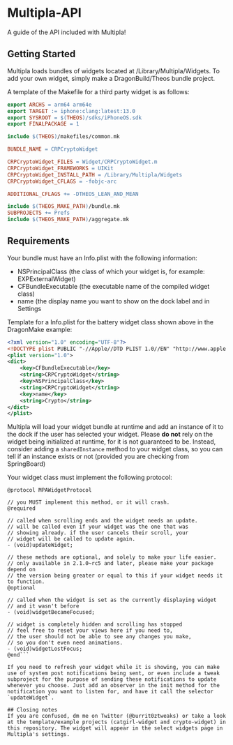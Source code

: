 # Multipla-API
A guide of the API included with Multipla!

## Getting Started
Multipla loads bundles of widgets located at /Library/Multipla/Widgets. To add your own widget, simply make a DragonBuild/Theos bundle project. 

A template of the Makefile for a third party widget is as follows:
```Makefile
export ARCHS = arm64 arm64e
export TARGET := iphone:clang:latest:13.0
export SYSROOT = $(THEOS)/sdks/iPhoneOS.sdk
export FINALPACKAGE = 1

include $(THEOS)/makefiles/common.mk

BUNDLE_NAME = CRPCryptoWidget

CRPCryptoWidget_FILES = Widget/CRPCryptoWidget.m
CRPCryptoWidget_FRAMEWORKS = UIKit
CRPCryptoWidget_INSTALL_PATH = /Library/Multipla/Widgets
CRPCryptoWidget_CFLAGS = -fobjc-arc

ADDITIONAL_CFLAGS += -DTHEOS_LEAN_AND_MEAN

include $(THEOS_MAKE_PATH)/bundle.mk
SUBPROJECTS += Prefs
include $(THEOS_MAKE_PATH)/aggregate.mk
```

## Requirements

Your bundle must have an Info.plist with the following information:
- NSPrincipalClass (the class of which your widget is, for example: EXPExternalWidget)
- CFBundleExecutable (the executable name of the compiled widget class)
- name (the display name you want to show on the dock label and in Settings

Template for a Info.plist for the battery widget class shown above in the DragonMake example:
```xml
<?xml version="1.0" encoding="UTF-8"?>
<!DOCTYPE plist PUBLIC "-//Apple//DTD PLIST 1.0//EN" "http://www.apple.com/DTDs/PropertyList-1.0.dtd">
<plist version="1.0">
<dict>
	<key>CFBundleExecutable</key>
	<string>CRPCryptoWidget</string>
	<key>NSPrincipalClass</key>
	<string>CRPCryptoWidget</string>
	<key>name</key>
	<string>Crypto</string>
</dict>
</plist>

```

Multipla will load your widget bundle at runtime and add an instance of it to the dock if the user has selected your widget. Please **do not** rely on the widget being initialized at runtime, for it is not guaranteed to be. Instead, consider adding a `sharedInstance` method to your widget class, so you can tell if an instance exists or not (provided you are checking from SpringBoard)

Your widget class must implement the following protocol:
```objc
@protocol MPAWidgetProtocol

// you MUST implement this method, or it will crash.
@required

// called when scrolling ends and the widget needs an update.
// will be called even if your widget was the one that was
// showing already. if the user cancels their scroll, your
// widget will be called to update again.
- (void)updateWidget;

// these methods are optional, and solely to make your life easier.
// only available in 2.1.0~rc5 and later, please make your package depend on
// the version being greater or equal to this if your widget needs it to function.
@optional

// called when the widget is set as the currently displaying widget
// and it wasn't before
- (void)widgetBecameFocused;

// widget is completely hidden and scrolling has stopped
// feel free to reset your views here if you need to,
// the user should not be able to see any changes you make,
// so you don't even need animations.
- (void)widgetLostFocus;
@end```

If you need to refresh your widget while it is showing, you can make use of system post notifications being sent, or even include a tweak subproject for the purpose of sending these notifications to update whenever you choose. Just add an observer in the init method for the notification you want to listen for, and have it call the selector `updateWidget`.

## Closing notes
If you are confused, dm me on Twitter (@burrit0ztweaks) or take a look at the template/example projects (catgirl-widget and crypto-widget) in this repository. The widget will appear in the select widgets page in Multipla's settings.
